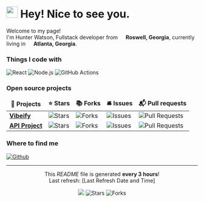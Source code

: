 <h1><img src="https://emojis.slackmojis.com/emojis/images/1531849430/4246/blob-sunglasses.gif?1531849430" width="30"/> Hey! Nice to see you.</h1>

<p>Welcome to my page! </br> I'm Hunter Watson, Fullstack developer from <img src="https://cdn-icons-png.flaticon.com/512/197/197560.png" width="13"/> <b>Roswell, Georgia</b>, currently living in <img src="https://cdn-icons-png.flaticon.com/512/197/197564.png" width="13"/> <b>Atlanta, Georgia</b>. </p>

<h3>Things I code with</h3>
<p>
  <img alt="React" src="https://img.shields.io/badge/-React-45b8d8?style=flat-square&logo=react&logoColor=white" />
  <img alt="Node.js" src="https://img.shields.io/badge/-Node.js-43853d?style=flat-square&logo=Node.js&logoColor=white" />
  <img alt="GitHub Actions" src="https://img.shields.io/badge/-Github_Actions-2088FF?style=flat-square&logo=github-actions&logoColor=white" />
  <!-- Add other technologies you use here -->
</p>

<h3>Open source projects</h3>
<table>
  <thead align="center">
    <tr border: none;>
      <td><b>🎁 Projects</b></td>
      <td><b>⭐ Stars</b></td>
      <td><b>📚 Forks</b></td>
      <td><b>🛎 Issues</b></td>
      <td><b>📬 Pull requests</b></td>
    </tr>
  </thead>
  <tbody>
    <tr>
      <td><a href="https://github.com/hunter12756/Vibeify"><b>Vibeify</b></a></td>
      <td><img alt="Stars" src="https://img.shields.io/github/stars/hunter12756/Vibeify?style=flat-square&labelColor=343b41"/></td>
      <td><img alt="Forks" src="https://img.shields.io/github/forks/hunter12756/Vibeify?style=flat-square&labelColor=343b41"/></td>
      <td><img alt="Issues" src="https://img.shields.io/github/issues/hunter12756/Vibeify?style=flat-square&labelColor=343b41"/></td>
      <td><img alt="Pull Requests" src="https://img.shields.io/github/issues-pr/hunter12756/Vibeify?style=flat-square&labelColor=343b41"/></td>
    </tr>
    <tr>
      <td><a href="https://github.com/hunter12756/API-Project"><b>API Project</b></a></td>
      <td><img alt="Stars" src="https://img.shields.io/github/stars/hunter12756/API-Project?style=flat-square&labelColor=343b41"/></td>
      <td><img alt="Forks" src="https://img.shields.io/github/forks/hunter12756/API-Project?style=flat-square&labelColor=343b41"/></td>
      <td><img alt="Issues" src="https://img.shields.io/github/issues/hunter12756/API-Project?style=flat-square&labelColor=343b41"/></td>
      <td><img alt="Pull Requests" src="https://img.shields.io/github/issues-pr/hunter12756/API-Project?style=flat-square&labelColor=343b41"/></td>
    </tr>
    <!-- Add more projects if needed -->
  </tbody>
</table>



<h3>Where to find me</h3>
<p>
  <a href="https://github.com/hunter12756" target="_blank"><img alt="Github" src="https://img.shields.io/badge/GitHub-%2312100E.svg?&style=for-the-badge&logo=Github&logoColor=white" /></a>
  <!-- Add other social media links if desired -->
</p>

------------
<p align="center">This <i>README</i> file is generated <b>every 3 hours</b>!<br/>Last refresh: [Last Refresh Date and Time]</p>
<p align="center"><img src="https://github.com/hunter12756/hunter12756/workflows/README%20build/badge.svg" /> <img alt="Stars" src="https://img.shields.io/github/stars/hunter12756/hunter12756?style=flat-square&labelColor=343b41"/> <img alt="Forks" src="https://img.shields.io/github/forks/hunter12756/hunter12756?style=flat-square&labelColor=343b41"/></p>
